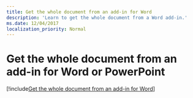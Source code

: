```yaml
---
title: Get the whole document from an add-in for Word
description: 'Learn to get the whole document from a Word add-in.'
ms.date: 12/04/2017
localization_priority: Normal
---
```


# Get the whole document from an add-in for Word or PowerPoint

[!include[Get the whole document from an add-in for Word](../includes/file-get-the-whole-document-from-an-add-in-for-powerpoint-or-word.md)]

